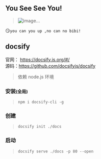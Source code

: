 ## You See See You!

> ![image...](http://www.17qq.com/img_biaoqing/12619075.jpeg)

:smirk:`you can you up ,no can no bibi!`


## docsify

官网： https://docsify.js.org/#/  
源码：https://github.com/docsifyjs/docsify  

> 依赖 node.js 环境

### 安装<small>(全局)</small>

> `npm i docsify-cli -g`

### 创建

> `docsify init ./docs`

### 启动

> `docsify serve ./docs -p 80 --open`